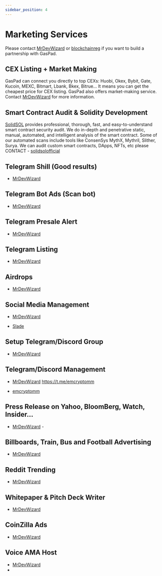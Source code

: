 ```yaml
---
sidebar_position: 4
---
```


# Marketing Services

Please contact [MrDevWizard](https://t.me/MrDevWizard) or [blockchainreg](https://t.me/blockchainreg) if you want to build a partnership with GasPad.

## CEX Listing + Market Making

GasPad can connect you directly to top CEXs: Huobi, Okex, Bybit, Gate, Kucoin, MEXC, Bitmart, Lbank, Bkex, Bitrue... It means you can get the cheapest price for CEX listing. GasPad also offers market-making service. Contact [MrDevWizard](https://t.me/MrDevWizard) for more information.

## Smart Contract Audit & Solidity Development

[SolidSOL](https://t.me/solidsolbbc) provides professional, thorough, fast, and easy-to-understand smart contract security audit. We do in-depth and penetrative static, manual, automated, and intelligent analysis of the smart contract. Some of our automated scans include tools like ConsenSys MythX, Mythril, Slither, Surya. We can audit custom smart contracts, DApps, NFTs, etc please CONTACT - [solidsolofficial](https://t.me/solidsolofficial)

## Telegram Shill (Good results)
- [MrDevWizard](https://t.me/MrDevWizard) 


## Telegram Bot Ads (Scan bot)
- [MrDevWizard](https://t.me/MrDevWizard)

## Telegram Presale Alert
- [MrDevWizard](https://t.me/MrDevWizard)

## Telegram Listing 
- [MrDevWizard](https://t.me/MrDevWizard)

## Airdrops
- [MrDevWizard](https://t.me/MrDevWizard)

## Social Media Management
- [MrDevWizard](https://t.me/MrDevWizard) 

- [Slade](https://t.me/Slade_Crypto)

## Setup Telegram/Discord Group
- [MrDevWizard](https://t.me/MrDevWizard)

## Telegram/Discord Management
- [MrDevWizard](https://t.me/MrDevWizard) https://t.me/emcryptomm

- [emcryptomm](https://t.me/emcryptomm)


## Press Release on Yahoo, BloomBerg, Watch, Insider...
- [MrDevWizard](https://t.me/MrDevWizard) -

## Billboards, Train, Bus and Football Advertising
- [MrDevWizard](https://t.me/MrDevWizard)

## Reddit Trending
- [MrDevWizard](https://t.me/MrDevWizard)

## Whitepaper & Pitch Deck Writer
- [MrDevWizard](https://t.me/MrDevWizard)

## CoinZilla Ads
- [MrDevWizard](https://t.me/MrDevWizard)

## Voice AMA Host
- [MrDevWizard](https://t.me/MrDevWizard)
- 
